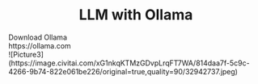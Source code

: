 <div align="center">
<h1>LLM with Ollama</h1>
</div>
<div>Download Ollama</div>
https://ollama.com
<div>
![Picture3](https://image.civitai.com/xG1nkqKTMzGDvpLrqFT7WA/814daa7f-5c9c-4266-9b74-822e061be226/original=true,quality=90/32942737.jpeg)
</div>